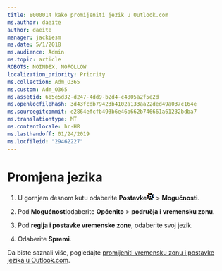 ```yaml
---
title: 8000014 kako promijeniti jezik u Outlook.com
ms.author: daeite
author: daeite
manager: jackiesm
ms.date: 5/1/2018
ms.audience: Admin
ms.topic: article
ROBOTS: NOINDEX, NOFOLLOW
localization_priority: Priority
ms.collection: Adm_O365
ms.custom: Adm_O365
ms.assetid: 6b5e5d32-d247-4dd9-b2d4-c4805a2f5e2d
ms.openlocfilehash: 3d43fcdb79423b4102a133aa22ded49a037c164e
ms.sourcegitcommit: e2864efcfb493b6e46b662b746661a61232bdba7
ms.translationtype: MT
ms.contentlocale: hr-HR
ms.lasthandoff: 01/24/2019
ms.locfileid: "29462227"
---
```

# <a name="change-your-language"></a>Promjena jezika

1. U gornjem desnom kutu odaberite **Postavke**![postavke](media/f4b2e798-fff1-4a14-931f-5677a4543b58.png) \> **Mogućnosti**.
    
2. Pod **Mogućnosti**odaberite **Općenito** \> **područja i vremensku zonu**.
    
3. Pod **regija i postavke vremenske zone**, odaberite svoj jezik.
    
4. Odaberite **Spremi**.
    
Da biste saznali više, pogledajte [promijeniti vremensku zonu i postavke jezika u Outlook.com](https://go.microsoft.com/fwlink/p/?linkid=873132).
  

